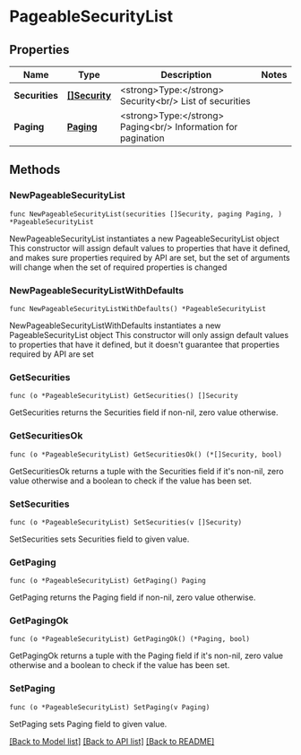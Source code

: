 # PageableSecurityList

## Properties

Name | Type | Description | Notes
------------ | ------------- | ------------- | -------------
**Securities** | [**[]Security**](Security.md) | &lt;strong&gt;Type:&lt;/strong&gt; Security&lt;br/&gt; List of securities | 
**Paging** | [**Paging**](Paging.md) | &lt;strong&gt;Type:&lt;/strong&gt; Paging&lt;br/&gt; Information for pagination | 

## Methods

### NewPageableSecurityList

`func NewPageableSecurityList(securities []Security, paging Paging, ) *PageableSecurityList`

NewPageableSecurityList instantiates a new PageableSecurityList object
This constructor will assign default values to properties that have it defined,
and makes sure properties required by API are set, but the set of arguments
will change when the set of required properties is changed

### NewPageableSecurityListWithDefaults

`func NewPageableSecurityListWithDefaults() *PageableSecurityList`

NewPageableSecurityListWithDefaults instantiates a new PageableSecurityList object
This constructor will only assign default values to properties that have it defined,
but it doesn't guarantee that properties required by API are set

### GetSecurities

`func (o *PageableSecurityList) GetSecurities() []Security`

GetSecurities returns the Securities field if non-nil, zero value otherwise.

### GetSecuritiesOk

`func (o *PageableSecurityList) GetSecuritiesOk() (*[]Security, bool)`

GetSecuritiesOk returns a tuple with the Securities field if it's non-nil, zero value otherwise
and a boolean to check if the value has been set.

### SetSecurities

`func (o *PageableSecurityList) SetSecurities(v []Security)`

SetSecurities sets Securities field to given value.


### GetPaging

`func (o *PageableSecurityList) GetPaging() Paging`

GetPaging returns the Paging field if non-nil, zero value otherwise.

### GetPagingOk

`func (o *PageableSecurityList) GetPagingOk() (*Paging, bool)`

GetPagingOk returns a tuple with the Paging field if it's non-nil, zero value otherwise
and a boolean to check if the value has been set.

### SetPaging

`func (o *PageableSecurityList) SetPaging(v Paging)`

SetPaging sets Paging field to given value.



[[Back to Model list]](../README.md#documentation-for-models) [[Back to API list]](../README.md#documentation-for-api-endpoints) [[Back to README]](../README.md)


